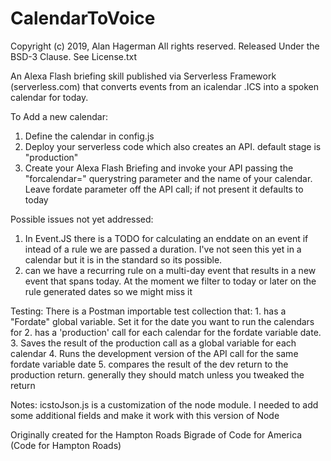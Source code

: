 # CalendarToVoice

Copyright (c) 2019, Alan Hagerman
All rights reserved.
Released Under the BSD-3 Clause.
See License.txt


An Alexa Flash briefing skill published via Serverless Framework (serverless.com) that converts events from an icalendar .ICS into a spoken calendar for today.  

To Add a new calendar:
1. Define the calendar in config.js
2. Deploy your serverless code which also creates an API.  default stage is "production"
3. Create your Alexa Flash Briefing and invoke your API passing the "forcalendar=" querystring parameter and the name of your calendar.
   Leave fordate parameter off the API call; if not present it defaults to today


Possible issues not yet addressed:
1. In Event.JS there is a TODO for calculating an enddate on an event if intead of a rule we are passed a duration.  I've not seen this yet in a calendar
   but it is in the standard so its possible.
2. can we have a recurring rule on a multi-day event that results in a new event that spans today. At the moment we filter to today or later on 
   the rule generated dates so we might miss it


Testing:
There is a Postman importable test collection that:
    1. has a "Fordate" global variable. Set it for the date you want to run the calendars for
    2. has a 'production' call for each calendar for the fordate variable date.
    3. Saves the result of the production call as a global variable for each calendar
    4. Runs the development version of the API call for the same fordate variable date
    5. compares the result of the dev return to the production return. generally they should match
        unless you tweaked the return


Notes:
icstoJson.js is a customization of the node module.  I needed to add some additional fields and make it work with this version of Node



Originally created for the Hampton Roads Bigrade of Code for America  (Code for Hampton Roads)

